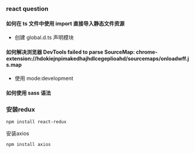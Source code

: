 ### react question

#### 如何在 ts 文件中使用 import 直接导入静态文件资源

- 创建 global.d.ts 声明模块

#### 如何解决浏览器 DevTools failed to parse SourceMap: chrome-extension://hdokiejnpimakedhajhdlcegeplioahd/sourcemaps/onloadwff.js.map

- 使用 mode:development

#### 如何使用 sass 语法

### 安装redux
```shell script
npm install react-redux
```
安装axios
```shell script
npm install axios
```
